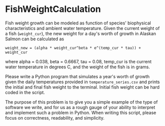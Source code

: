 # FishWeightCalculation

Fish weight growth can be modeled as function of species' biophysical
characteristics and ambient water temperature. Given the current weight of a
fish (`weight_cur`), the new weight for a day's worth of growth in Alaskan
Salmon can be calculated as

    weight_new = (alpha * weight_cur^beta * e^(temp_cur * tau)) + weight_cur

where
    alpha = 0.038,
    beta = 0.6667,
    tau = 0.08,
    temp_cur is the current water temperature in degrees C,
    and the weight of the fish is in grams.

Please write a Python program that simulates a year's worth of growth given
the daily temperatures provided in `temperature_series.csv` and prints the
initial and final fish weight to the terminal. Initial fish weight can be
hard coded in the script.

The purpose of this problem is to give you a simple example of the type of
software we write, and for us as a rough gauge of your ability to interpret
and implement such a problem in Python.  When writing this script, please
focus on correctness, readability, and simplicity.
